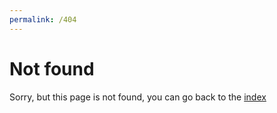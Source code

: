 ```yaml
---
permalink: /404
---
```

# Not found

Sorry, but this page is not found, you can go back to the [index](/SimpleVCS)
